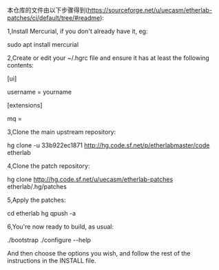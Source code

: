 本仓库的文件由以下步骤得到(https://sourceforge.net/u/uecasm/etherlab-patches/ci/default/tree/#readme):

1,Install Mercurial, if you don't already have it, eg:

sudo apt install mercurial

2,Create or edit your ~/.hgrc file and ensure it has at least the following contents:

[ui]

username = yourname

[extensions]

mq =

3,Clone the main upstream repository:

hg clone -u 33b922ec1871 http://hg.code.sf.net/p/etherlabmaster/code etherlab

4,Clone the patch repository:

hg clone http://hg.code.sf.net/u/uecasm/etherlab-patches etherlab/.hg/patches

5,Apply the patches:

cd etherlab
hg qpush -a



6,You're now ready to build, as usual:

./bootstrap
./configure --help

And then choose the options you wish, and follow the rest of the instructions in the INSTALL file.
